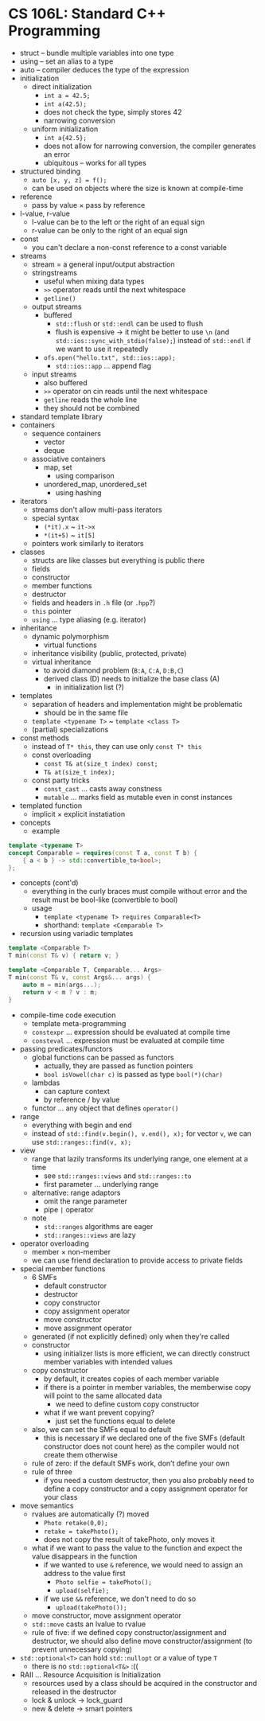 # CS 106L: Standard C++ Programming

- struct – bundle multiple variables into one type
- using – set an alias to a type
- auto – compiler deduces the type of the expression
- initialization
	- direct initialization
		- `int a = 42.5;`
		- `int a(42.5);`
		- does not check the type, simply stores 42
		- narrowing conversion
	- uniform initialization
		- `int a{42.5};`
		- does not allow for narrowing conversion, the compiler generates an error
		- ubiquitous – works for all types
- structured binding
	- `auto [x, y, z] = f();`
	- can be used on objects where the size is known at compile-time
- reference
	- pass by value × pass by reference
- l-value, r-value
	- l-value can be to the left or the right of an equal sign
	- r-value can be only to the right of an equal sign
- const
	- you can't declare a non-const reference to a const variable
- streams
	- stream = a general input/output abstraction
	- stringstreams
		- useful when mixing data types
		- `>>` operator reads until the next whitespace
		- `getline()`
	- output streams
		- buffered
			- `std::flush` or `std::endl` can be used to flush
			- flush is expensive → it might be better to use `\n` (and `std::ios::sync_with_stdio(false);`) instead of `std::endl` if we want to use it repeatedly
		- `ofs.open("hello.txt", std::ios::app);`
			- `std::ios::app` … append flag
	- input streams
		- also buffered
		- `>>` operator on cin reads until the next whitespace
		- `getline` reads the whole line
		- they should not be combined
- standard template library
- containers
	- sequence containers
		- vector
		- deque
	- associative containers
		- map, set
			- using comparison
		- unordered_map, unordered_set
			- using hashing
- iterators
	- streams don't allow multi-pass iterators
	- special syntax
		- `(*it).x` ~ `it->x`
		- `*(it+5)` ~ `it[5]`
	- pointers work similarly to iterators
- classes
	- structs are like classes but everything is public there
	- fields
	- constructor
	- member functions
	- destructor
	- fields and headers in `.h` file (or `.hpp`?)
	- `this` pointer
	- `using` … type aliasing (e.g. iterator)
- inheritance
	- dynamic polymorphism
		- virtual functions
	- inheritance visibility (public, protected, private)
	- virtual inheritance
		- to avoid diamond problem (`B:A`, `C:A`, `D:B,C`)
		- derived class (D) needs to initialize the base class (A)
			- in initialization list (?)
- templates
	- separation of headers and implementation might be problematic
		- should be in the same file
	- `template <typename T>` ~ `template <class T>`
	- (partial) specializations
- const methods
	- instead of `T* this`, they can use only `const T* this`
	- const overloading
		- `const T& at(size_t index) const;`
		- `T& at(size_t index);`
	- const party tricks
		- `const_cast` … casts away constness
		- `mutable` … marks field as mutable even in const instances
- templated function
	- implicit × explicit instatiation
- concepts
	- example

```cpp
template <typename T>
concept Comparable = requires(const T a, const T b) {
	{ a < b } -> std::convertible_to<bool>;
};
```

- concepts (cont'd)
	- everything in the curly braces must compile without error and the result must be bool-like (convertible to bool)
	- usage
		- `template <typename T> requires Comparable<T>`
		- shorthand: `template <Comparable T>`
- recursion using variadic templates

```cpp
template <Comparable T>
T min(const T& v) { return v; }

template <Comparable T, Comparable... Args>
T min(const T& v, const Args&... args) {
	auto m = min(args...);
	return v < m ? v : m;
}
```

- compile-time code execution
	- template meta-programming
	- `constexpr` … expression should be evaluated at compile time
	- `consteval` … expression must be evaluated at compile time
- passing predicates/functors
	- global functions can be passed as functors
		- actually, they are passed as function pointers
		- `bool isVowel(char c)` is passed as type `bool(*)(char)`
	- lambdas
		- can capture context
		- by reference / by value
	- functor … any object that defines `operator()`
- range
	- everything with begin and end
	- instead of `std::find(v.begin(), v.end(), x);` for vector `v`, we can use `std::ranges::find(v, x);`
- view
	- range that lazily transforms its underlying range, one element at a time
		- see `std::ranges::views` and `std::ranges::to`
		- first parameter … underlying range
	- alternative: range adaptors
		- omit the range parameter
		- pipe `|` operator
	- note
		- `std::ranges` algorithms are eager
		- `std::ranges::views` are lazy
- operator overloading
	- member × non-member
	- we can use friend declaration to provide access to private fields
- special member functions
	- 6 SMFs
		- default constructor
		- destructor
		- copy constructor
		- copy assignment operator
		- move constructor
		- move assignment operator
	- generated (if not explicitly defined) only when they're called
	- constructor
		- using initializer lists is more efficient, we can directly construct member variables with intended values
	- copy constructor
		- by default, it creates copies of each member variable
		- if there is a pointer in member variables, the memberwise copy will point to the same allocated data
			- we need to define custom copy constructor
		- what if we want prevent copying?
			- just set the functions equal to delete
	- also, we can set the SMFs equal to default
		- this is necessary if we declared one of the five SMFs (default constructor does not count here) as the compiler would not create them otherwise
	- rule of zero: if the default SMFs work, don’t define your own
	- rule of three
		- if you need a custom destructor, then you also probably need to define a copy constructor and a copy assignment operator for your class
- move semantics
	- rvalues are automatically (?) moved
		- `Photo retake(0,0);`
		- `retake = takePhoto();`
		- does not copy the result of takePhoto, only moves it
	- what if we want to pass the value to the function and expect the value disappears in the function
		- if we wanted to use `&` reference, we would need to assign an address to the value first
			- `Photo selfie = takePhoto();`
			- `upload(selfie);`
		- if we use `&&` reference, we don't need to do so
			- `upload(takePhoto());`
	- move constructor, move assignment operator
	- `std::move` casts an lvalue to rvalue
	- rule of five: if we defined copy constructor/assignment and destructor, we should also define move constructor/assignment (to prevent unnecessary copying)
- `std::optional<T>` can hold `std::nullopt` or a value of type `T`
	- there is no `std::optional<T&>` :((
- RAII … Resource Acquisition is Initialization
	- resources used by a class should be acquired in the constructor and released in the destructor
	- lock & unlock → lock_guard
	- new & delete → smart pointers
